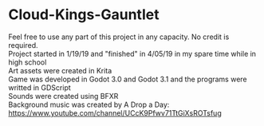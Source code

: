# Cloud-Kings-Gauntlet
Feel free to use any part of this project in any capacity. No credit is required.\
Project started in 1/19/19 and "finished" in 4/05/19 in my spare time while in high school\
Art assets were created in Krita\
Game was developed in Godot 3.0 and Godot 3.1 and the programs were writted in GDScript\
Sounds were created using BFXR\
Background music was created by A Drop a Day: https://www.youtube.com/channel/UCcK9Pfwv71TtGiXsROTsfug 
